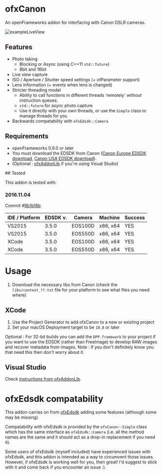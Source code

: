 # ofxCanon

An openFrameworks addon for interfacing with Canon DSLR cameras.

![exampleLiveView](https://github.com/elliotwoods/ofxCanon/blob/master/screenshot.PNG?raw=true)

## Features

* Photo taking
  * Blocking or Async (using C++11 `std::future`)
  * 8bit and 16bit
* Live view capture
* ISO / Aperture / Shutter speed settings (+ ofParameter support)
* Lens information (+ events when lens is changed)
* Stricter threading model
    * Ability to call functions in different threads 'remotely' without instruction queues.
    * `std::future` for async photo capture
    * Use it directly with your own threads, or use the `Simple` class to manage threads for you
* Backwards compatability with `ofxEdsdk::Camera`

## Requirements

* openFrameworks 0.9.0 or later
* You must download the EDSDK from Canon ([Canon Europe EDSDK download](http://www.didp.canon-europa.com), [Canon USA EDSDK download](http://consumer.usa.canon.com/cusa/support/consumer/eos_slr_camera_systems/eos_digital_slr_cameras/digital_rebel_xt?fileURL=ps_sdk_form&pageKeyCode=downloadLicense&id=0901e02480057a74_1&productOverviewCid=0901e0248003ce28&keycode=Sdk_Lic)).
* (Optional : [ofxAddonLib](http://github.com/elliotwoods/ofxAddonLib) if you're using Visual Studio)

## Tested

This addon is tested with:

### 2016.11.04

Commit #[6b1b18b](https://github.com/elliotwoods/ofxCanon/commit/6b1b18b3edada5cfd52796f748429901da5eeb4d)

| IDE / Platform | EDSDK v. | Camera  | Machine  | Success | 
|----------------|----------|---------|----------|---------|
| VS2015         | 3.5.0    | EOS100D | x86, x64 | YES     |
| VS2015         | 3.5.0    | EOS550D | x86, x64 | YES     |
| XCode          | 3.5.0    | EOS100D | x86, x64 | YES     |
| XCode          | 3.5.0    | EOS550D | x86, x64 | YES     |

# Usage

1. Download the necessary libs from Canon (check the `libs/context_??.txt` file for your platform to see what files you need where)

## XCode

1. Use the Project Generator to add ofxCanon to a new or existing project
2. Set your macOS Deployment target to be `10.8` or later

Optional : For 32-bit builds you can add the `DPP.framework` to your project if you want to use the EDSDK (rather than FreeImage) to develop RAW images and recover metadata from images. Note : if you don't definitely know you that need this then don't worry about it.

## Visual Studio

Check [instructions from ofxAddonLib](https://github.com/elliotwoods/ofxAddonLib#how-to-use-an-addon-which-uses-ofxaddonlib-pattern).

# ofxEdsdk compatability 

This addon carries on from [ofxEdsdk](https://github.com/kylemcdonald/ofxEdsdk) adding some features (although some may be missing).

Compatability with ofxEdsdk is provided by the `ofxCanon::Simple` class which has the same interface as `ofxEdsdk::Camera` (i.e. all the method names are the same and it should act as a drop-in replacement if you need it).

Some users of ofxEdsdk (myself included) have experienced issues with ofxEdsdk, and this addon is intended as a way to circumvent those issues. However, if ofxEdsdk is working well for you, then great! I'd suggest to stick with it and come back if you encounter an issue :).

